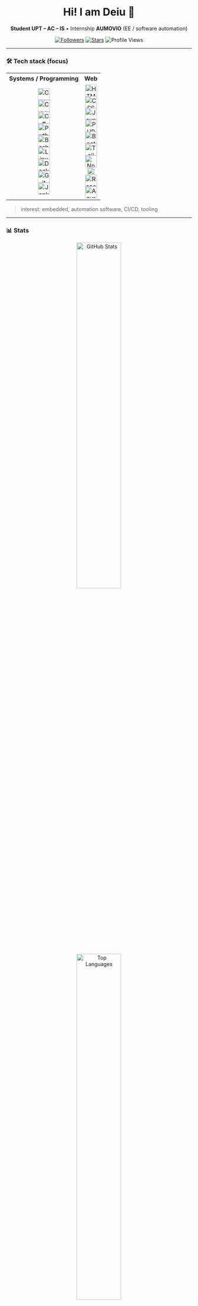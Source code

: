 <!-- Profile README — DeiuVRG -->
<div align="center">

  <h1>Hi! I am Deiu 👋</h1>
  <p><b>Student UPT – AC – IS</b> • Internship <b>AUMOVIO</b> (EE / software automation)</p>

  <!-- Badges -->
  <a href="https://github.com/DeiuVRG?tab=followers"><img alt="Followers"
     src="https://img.shields.io/github/followers/DeiuVRG?style=flat&label=Followers"></a>
  <a href="https://github.com/DeiuVRG"><img alt="Stars"
     src="https://img.shields.io/github/stars/DeiuVRG?affiliations=OWNER%2CCOLLABORATOR&style=flat&label=Stars"></a>
  <img alt="Profile Views"
     src="https://komarev.com/ghpvc/?username=DeiuVRG&label=Views">

</div>

---

### 🛠️ Tech stack (focus)

<div align="center">

<table>
  <tr>
    <th>Systems / Programming</th>
    <th>Web</th>
  </tr>
  <tr>
    <td align="center">
      <img src="https://cdn.jsdelivr.net/gh/devicons/devicon/icons/c/c-original.svg" height="32" alt="C" title="C"><br>
      <img src="https://cdn.jsdelivr.net/gh/devicons/devicon/icons/cplusplus/cplusplus-original.svg" height="32" alt="C++" title="C++"><br>
      <img src="https://cdn.jsdelivr.net/gh/devicons/devicon/icons/csharp/csharp-original.svg" height="32" alt="C#" title="C#"><br>
      <img src="https://cdn.jsdelivr.net/gh/devicons/devicon/icons/python/python-original.svg" height="32" alt="Python" title="Python"><br>
      <img src="https://cdn.jsdelivr.net/gh/devicons/devicon/icons/bash/bash-original.svg" height="32" alt="Bash" title="Bash"><br>
      <img src="https://cdn.jsdelivr.net/gh/devicons/devicon/icons/linux/linux-original.svg" height="32" alt="Linux" title="Linux"><br>
      <img src="https://cdn.jsdelivr.net/gh/devicons/devicon/icons/docker/docker-original.svg" height="32" alt="Docker" title="Docker"><br>
      <img src="https://cdn.jsdelivr.net/gh/devicons/devicon/icons/git/git-original.svg" height="32" alt="Git" title="Git"><br>
      <img src="https://cdn.jsdelivr.net/gh/devicons/devicon/icons/jenkins/jenkins-original.svg" height="32" alt="Jenkins" title="Jenkins">
    </td>
    <td align="center">
      <img src="https://cdn.jsdelivr.net/gh/devicons/devicon/icons/html5/html5-original.svg" height="32" alt="HTML5" title="HTML5"><br>
      <img src="https://cdn.jsdelivr.net/gh/devicons/devicon/icons/css3/css3-original.svg" height="32" alt="CSS3" title="CSS3"><br>
      <img src="https://cdn.jsdelivr.net/gh/devicons/devicon/icons/javascript/javascript-original.svg" height="32" alt="JavaScript" title="JavaScript"><br>
      <img src="https://cdn.jsdelivr.net/gh/devicons/devicon/icons/php/php-original.svg" height="32" alt="PHP" title="PHP"><br>
      <img src="https://cdn.jsdelivr.net/gh/devicons/devicon/icons/bootstrap/bootstrap-original.svg" height="32" alt="Bootstrap" title="Bootstrap"><br>
      <img src="https://cdn.jsdelivr.net/gh/devicons/devicon/icons/tailwindcss/tailwindcss-original.svg" height="32" alt="Tailwind CSS" title="Tailwind CSS"><br>
      <img src="https://cdn.jsdelivr.net/gh/devicons/devicon/icons/nodejs/nodejs-original.svg" height="32" alt="Node.js" title="Node.js"><br>
      <img src="https://img.shields.io/badge/Express.js-000000?logo=express&logoColor=white&labelColor=111111&style=for-the-badge" height="20" alt="Express" title="Express"><br>
      <img src="https://cdn.jsdelivr.net/gh/devicons/devicon/icons/react/react-original.svg" height="32" alt="React" title="React"><br>
      <img src="https://cdn.jsdelivr.net/gh/devicons/devicon/icons/azure/azure-original.svg" height="32" alt="Azure" title="Azure">
    </td>
  </tr>
</table>

</div>

> interest: embedded, automation software, CI/CD, tooling 

---

### 📊 Stats
<div align="center">

  <!-- Stats + Top Langs in 2 rows -->
  <img width="49%" alt="GitHub Stats"
       src="https://github-readme-stats.vercel.app/api?username=DeiuVRG&show_icons=true&include_all_commits=true&count_private=true&rank_icon=github&custom_title=GitHub%20Stats&theme=transparent&v=1" />

  <img width="49%" alt="Top Languages"
       src="https://github-readme-stats.vercel.app/api/top-langs/?username=DeiuVRG&layout=compact&langs_count=8&theme=transparent&v=1" />

</div>

<!--
Tips:
- Dacă vreun card nu se încarcă, schimbă `&v=1` în `&v=2` ca să forțezi refreshul cache-ului GitHub.
- „Top Languages” reflectă dimensiunea codului din repo-uri, nu timpul petrecut.
-->

---

### 📫 Contact
- [(https://www.instagram.com/andreirusuvrg/)](https://www.instagram.com/andreirusuvrg/)
